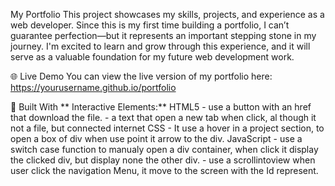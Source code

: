 My Portfolio
This project showcases my skills, projects, and experience as a web developer. Since this is my first time building a portfolio, I can’t guarantee perfection—but it represents an important stepping stone in my journey. I'm excited to learn and grow through this experience, and it will serve as a valuable foundation for my future web development work.

🌐 Live Demo
You can view the live version of my portfolio here: https://yourusername.github.io/portfolio

🧰 Built With
   ** Interactive Elements:**
HTML5 - use a button with an href that download the file. 
      - a text that open a new tab when click, al though it not a file, but connected internet
CSS - It use a hover in a project section, to open a box of div when use point it arrow to the div. 
JavaScript  - use a switch case function to manualy open a div container, when click it display the clicked div, but display none the other div. 
            - use a scrollintoview when user click the navigation Menu, it move to the screen with the Id represent.

